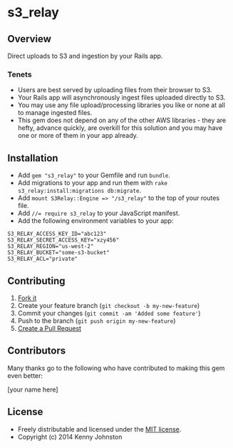 # s3_relay

## Overview

Direct uploads to S3 and ingestion by your Rails app.

### Tenets

* Users are best served by uploading files from their browser to S3.
* Your Rails app will asynchronously ingest files uploaded directly to S3.
* You may use any file upload/processing libraries you like or none at all to manage ingested files.
* This gem does not depend on any of the other AWS libraries - they are hefty, advance quickly, are overkill for this solution and you may have one or more of them in your app already.

## Installation

* Add `gem "s3_relay"` to your Gemfile and run `bundle`.
* Add migrations to your app and run them with `rake s3_relay:install:migrations db:migrate`.
* Add `mount S3Relay::Engine => "/s3_relay"` to the top of your routes file.
* Add `//= require s3_relay` to your JavaScript manifest.
* Add the following environment variables to your app:

```
S3_RELAY_ACCESS_KEY_ID="abc123"
S3_RELAY_SECRET_ACCESS_KEY="xzy456"
S3_RELAY_REGION="us-west-2"
S3_RELAY_BUCKET="some-s3-bucket"
S3_RELAY_ACL="private"
```

## Contributing

1. [Fork it](https://github.com/kjohnston/s3_relay/fork)
2. Create your feature branch (`git checkout -b my-new-feature`)
3. Commit your changes (`git commit -am 'Added some feature'`)
4. Push to the branch (`git push origin my-new-feature`)
5. [Create a Pull Request](https://github.com/kjohnston/s3_relay/pull/new)

## Contributors

Many thanks go to the following who have contributed to making this gem even better:

[your name here]

## License

* Freely distributable and licensed under the [MIT license](http://kjohnston.mit-license.org/license.html).
* Copyright (c) 2014 Kenny Johnston
